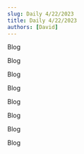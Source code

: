 ```yaml
---
slug: Daily 4/22/2023
title: Daily 4/22/2023
authors: [David]
---
```


Blog

Blog

Blog

Blog

Blog

Blog

Blog

Blog

